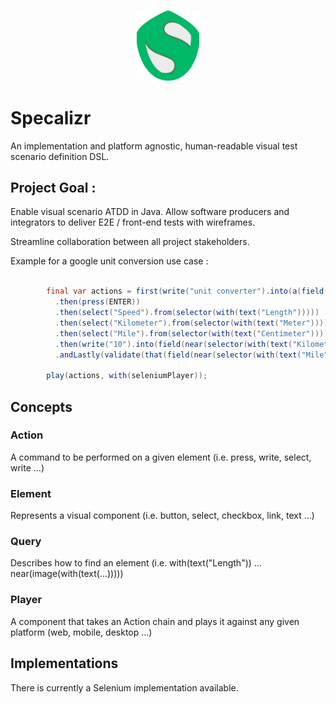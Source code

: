 <p align="center">
  <img width="100rem" src="./api/src/main/resources/logo.svg" />
</p>

# Specalizr

An implementation and platform agnostic, human-readable visual test scenario definition DSL.

## Project Goal :

Enable visual scenario ATDD in Java. Allow software producers and integrators to deliver E2E / front-end tests with
wireframes.

Streamline collaboration between all project stakeholders.

Example for a google unit conversion use case :

``` java

        final var actions = first(write("unit converter").into(a(field(near(image(with(text("Google"))))))))
          .then(press(ENTER))
          .then(select("Speed").from(selector(with(text("Length")))))
          .then(select("Kilometer").from(selector(with(text("Meter")))))
          .then(select("Mile").from(selector(with(text("Centimeter")))))
          .then(write("10").into(field(near(selector(with(text("Kilometer")))))))
          .andLastly(validate(that(field(near(selector(with(text("Mile")))))), containsText("6,21371")));

        play(actions, with(seleniumPlayer));

```

## Concepts

### Action

A command to be performed on a given element (i.e. press, write, select, write ...)

### Element

Represents a visual component (i.e. button, select, checkbox, link, text ...)

### Query

Describes how to find an element (i.e. with(text("Length")) ... near(image(with(text(...)))))

### Player

A component that takes an Action chain and plays it against any given platform (web, mobile, desktop ...)

## Implementations

There is currently a Selenium implementation available.


